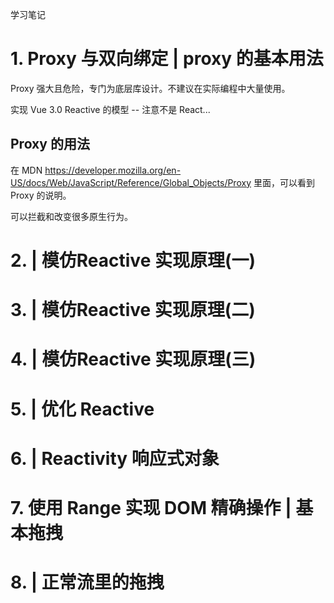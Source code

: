 学习笔记

# 1. Proxy 与双向绑定 | proxy 的基本用法

Proxy 强大且危险，专门为底层库设计。不建议在实际编程中大量使用。

实现 Vue 3.0 Reactive 的模型 -- 注意不是 React...

## Proxy 的用法

在 MDN https://developer.mozilla.org/en-US/docs/Web/JavaScript/Reference/Global_Objects/Proxy 里面，可以看到 Proxy 的说明。

可以拦截和改变很多原生行为。

# 2. | 模仿Reactive 实现原理(一)

# 3. | 模仿Reactive 实现原理(二)

# 4. | 模仿Reactive 实现原理(三)

# 5. | 优化 Reactive

# 6. | Reactivity 响应式对象

# 7. 使用 Range 实现 DOM 精确操作 | 基本拖拽

# 8. | 正常流里的拖拽



